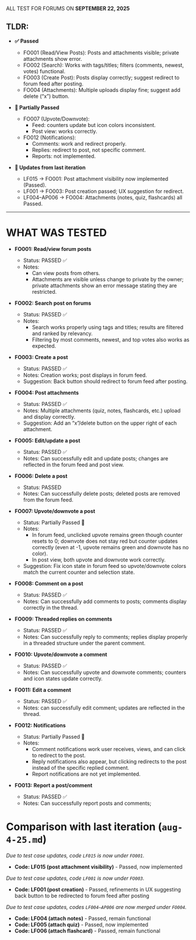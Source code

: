 ALL TEST FOR FORUMS ON **SEPTEMBER 22, 2025**   

## TLDR:
- **✅ Passed**
    - FO001 (Read/View Posts): Posts and attachments visible; private attachments show error.
    - FO002 (Search): Works with tags/titles; filters (comments, newest, votes) functional.
    - FO003 (Create Post): Posts display correctly; suggest redirect to forum feed after posting.
    - FO004 (Attachments): Multiple uploads display fine; suggest add delete (“x”) button.

- **🚧 Partially Passed**
    - FO007 (Upvote/Downvote):
        - Feed: counters update but icon colors inconsistent.
        - Post view: works correctly.
    - FO012 (Notifications):
        - Comments: work and redirect properly.
        - Replies: redirect to post, not specific comment.
        - Reports: not implemented.

- **🔄 Updates from last iteration**
    - LF015 → FO001: Post attachment visibility now implemented (Passed).
    - LF001 → FO003: Post creation passed; UX suggestion for redirect.
    - LF004–AP006 → FO004: Attachments (notes, quiz, flashcards) all Passed.

---

# WHAT WAS TESTED

- **FO001: Read/view forum posts**
    - Status: PASSED ✅
    - Notes: 
        - Can view posts from others. 
        - Attachments are visible unless change to private by the owner; private attachments show an error message stating they are restricted.

- **FO002: Search post on forums**
    - Status: PASSED ✅
    - Notes: 
        - Search works properly using tags and titles; results are filtered and ranked by relevancy. 
        - Filtering by most comments, newest, and top votes also works as expected.

- **FO003: Create a post**
    - Status: PASSED ✅
    - Notes: Creation works; post displays in forum feed.
    - Suggestion: Back button should redirect to forum feed after posting.

- **FO004: Post attachments**
    - Status: PASSED ✅
    - Notes: Multiple attachments (quiz, notes, flashcards, etc.) upload and display correctly.
    - Suggestion: Add an “x”/delete button on the upper right of each attachment.

- **FO005: Edit/update a post**
    - Status: PASSED ✅
    - Notes: Can successfully edit and update posts; changes are reflected in the forum feed and post view.

- **FO006: Delete a post**
    - Status: PASSED
    - Notes: Can successfully delete posts; deleted posts are removed from the forum feed.

- **FO007: Upvote/downvote a post**
    - Status: Partially Passed 🚧
    - Notes:
        - In forum feed, unclicked upvote remains green though counter resets to 0; downvote does not stay red but counter updates correctly (even at -1, upvote remains green and downvote has no color). 
        - In post view, both upvote and downvote work correctly.
    - Suggestion: Fix icon state in forum feed so upvote/downvote colors match the current counter and selection state.

- **FO008: Comment on a post**
    - Status: PASSED ✅
    - Notes: Can successfully add comments to posts; comments display correctly in the thread.

- **FO009: Threaded replies on comments**
    - Status: PASSED ✅
    - Notes: Can successfully reply to comments; replies display properly in a threaded structure under the parent comment.

- **FO010: Upvote/downvote a comment**
    - Status: PASSED ✅
    - Notes: Can successfully upvote and downvote comments; counters and icon states update correctly.

- **FO011: Edit a comment**
    - Status: PASSED ✅
    - Notes: can successfully edit comment; updates are reflected in the thread.

- **FO012: Notifications**
    - Status: Partially Passed 🚧
    - Notes:
        - Comment notifications work user receives, views, and can click to redirect to the post. 
        - Reply notifications also appear, but clicking redirects to the post instead of the specific replied comment. 
        - Report notifications are not yet implemented.

- **FO013: Report a post/comment**
    - Status: PASSED ✅
    - Notes: Can successfully report posts and comments;


# Comparison with last iteration (`aug-4-25.md`)
*Due to test case updates, code `LF015` is now under `FO001`.*
- **Code: LF015 (post attachment visibility)** - Passed, now implemented

*Due to test case updates, code `LF001` is now under `FO003`.*
- **Code: LF001 (post creation)** - Passed, refinements in UX suggesting back button to be redirected to forum feed after posting

*Due to test case updates, codes `LF004–AP006` are now merged under `FO004`.*

- **Code: LF004 (attach notes)** - Passed, remain functional
- **Code: LF005 (attach quiz)** - Passed, now implemented
- **Code: LF006 (attach flashcard)** - Passed, remain functional
